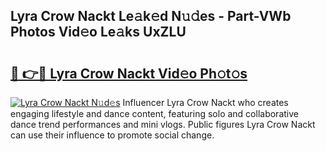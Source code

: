 ## Lyra Crow Nackt Le𝚊k𝚎d N𝚞𝚍es - Part-VWb Photos Vid𝚎o Le𝚊ks UxZLU

# <h2><a href="http://fbauea.evod.top/?m=Lyra+Crow+Nackt">🔗 👉🔴 Lyra Crow Nackt Vid𝚎o Ph𝚘t𝚘s</a></h2>

[![Lyra Crow Nackt N𝚞d𝚎s](https://i.imgur.com/8V9OHl7.gif)](http://fbauea.evod.top/?m=Lyra+Crow+Nackt)
Influencer Lyra Crow Nackt who creates engaging lifestyle and dance content, featuring solo and collaborative dance trend performances and mini vlogs. Public figures Lyra Crow Nackt can use their influence to promote social change. 
